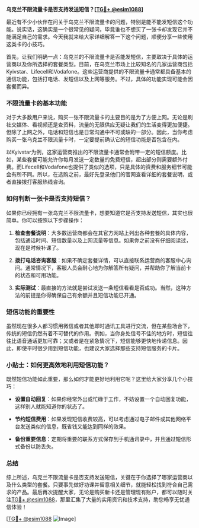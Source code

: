 **乌克兰不限流量卡是否支持发送短信？[[TG💪+ @esim1088](https://t.me/s/esim1088)]**

最近有不少小伙伴在问关于乌克兰不限流量卡的问题，特别是能不能发短信这个功能。说实话，这确实是一个很常见的疑问，毕竟谁也不想买了一张卡却发现它并不能满足自己的需求。今天我就来给大家详细解答一下这个问题，顺便分享一些使用这类卡的小技巧。

首先，让我们明确一点：乌克兰的不限流量卡是否能发短信，主要取决于具体的运营商以及你所选择的套餐类型。目前，在乌克兰市场上比较知名的几家运营商包括Kyivstar、Lifecell和Vodafone。这些运营商提供的不限流量卡通常都具备基本的通信功能，包括打电话、发短信以及上网等服务。不过，具体的功能实现可能会因套餐而异。

### 不限流量卡的基本功能

对于大多数用户来说，购买一张不限流量卡的主要目的是为了方便上网。无论是刷社交媒体、看视频还是查资料，流量的无限供应无疑让我们的生活变得更加便捷。但除了上网之外，电话和短信也是日常沟通中不可或缺的一部分。因此，当你考虑购买一张乌克兰不限流量卡时，一定要提前确认它的短信功能是否包含在内。

以Kyivstar为例，这家运营商推出的不限流量卡通常会附带一定的短信额度。比如，某些套餐可能允许你每月发送一定数量的免费短信，超出部分则需要额外付费。而Lifecell和Vodafone也提供了类似的选项，只是具体的资费和服务细节可能会有所不同。所以，在选购之前，最好先登录他们的官网查看详细的套餐说明，或者直接拨打客服热线咨询。

### 如何判断一张卡是否支持短信？

如果你已经拥有一张乌克兰不限流量卡，想要知道它是否支持发送短信，其实也很简单。你可以按照以下步骤操作：

1. **检查套餐说明**：大多数运营商都会在其官方网站上列出各种套餐的具体内容，包括通话时间、短信数量以及上网流量等信息。如果你之前没有仔细阅读过，现在是时候补课了。

2. **拨打电话咨询客服**：如果不确定套餐详情，可以直接联系运营商的客服中心询问。通常情况下，客服人员会耐心地为你解答所有疑问，并帮助你了解当前卡的状态和可用功能。

3. **实际测试**：最直接的方法就是尝试发送一条短信看看是否成功。当然，这种方法的前提是你得确保自己有余额并且短信功能已开通。

### 短信功能的重要性

虽然现在很多人都习惯用微信或者其他即时通讯工具进行交流，但在某些场合下，传统的短信仍然有着不可替代的作用。例如，当你身处信号不佳的地方时，短信往往比语音通话更加可靠；又或者是在紧急情况下，短信能够更快地传递信息。因此，即使平时很少用到短信功能，也建议大家选择那些支持短信服务的卡片。

### 小贴士：如何更高效地利用短信功能？

既然短信功能如此重要，那么如何才能更好地利用它呢？这里给大家分享几个小技巧：

- **设置自动回复**：如果你经常外出或忙碌于工作，不妨设置一个自动回复功能，这样别人就能知道你的状态了。
  
- **节约短信费用**：如果发现短信收费较高，可以考虑通过电子邮件或其他网络平台发送类似的信息，既省钱又能达到同样的效果。
  
- **备份重要信息**：定期将重要的联系方式保存到手机通讯录中，并且通过短信形式备份以防丢失。

### 总结

综上所述，乌克兰不限流量卡是否支持发送短信，关键在于你选择了哪家运营商以及什么类型的套餐。只要事先做好功课并留意相关细节，就能轻松找到符合自己需求的产品。最后再次提醒大家，无论是购买新卡还是管理现有账户，都可以随时关注[TG💪+ @esim1088](https://t.me/s/esim1088)，那里汇集了大量的实用资讯和技术支持，助您畅享无忧通信体验！

[[TG💪+ @esim1088](https://t.me/s/esim1088) ![Image](https://i.postimg.cc/4NQfJmqS/Snipaste-2025-05-13-00-14-12.png)]